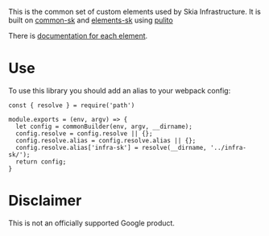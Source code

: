This is the common set of custom elements used by Skia Infrastructure.
It is built on [common-sk](https://www.npmjs.com/package/common-sk) and [elements-sk](https://www.npmjs.com/package/elements-sk) using [pulito](https://www.npmjs.com/package/pulito)

There is [documentation for each element](https://jsdoc.skia.org).


Use
===

To use this library you should add an alias to your webpack config:

```
const { resolve } = require('path')

module.exports = (env, argv) => {
  let config = commonBuilder(env, argv, __dirname);
  config.resolve = config.resolve || {};
  config.resolve.alias = config.resolve.alias || {};
  config.resolve.alias['infra-sk'] = resolve(__dirname, '../infra-sk/');
  return config;
}
```

Disclaimer
==========

This is not an officially supported Google product.
